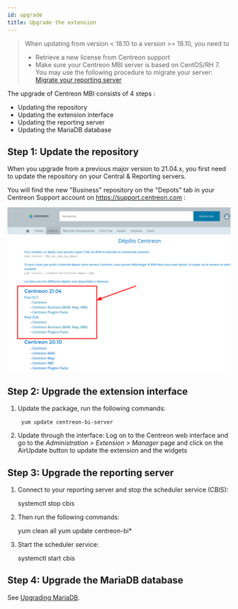```yaml
---
id: upgrade
title: Upgrade the extension
---
```


> When updating from version < 18.10 to a version >= 18.10, you need to
>
> - Retrieve a new license from Centreon support
> - Make sure your Centreon MBI server is based on CentOS/RH 7. You may use the
>   following procedure to migrate your server: [Migrate your
>   reporting server](migrate.html)

The upgrade of Centreon MBI consists of 4 steps :

- Updating the repository
- Updating the extension interface
- Updating the reporting server
- Updating the MariaDB database

## Step 1: Update the repository

When you upgrade from a previous major version to 21.04.x, you first need to update the repository on your Central & Reporting servers.

You will find the new "Business" repository on the "Depots" tab in your Centreon Support account on https://support.centreon.com :

![image](../assets/reporting/support_repos.png)

## Step 2: Upgrade the extension interface

1. Update the package, run the following commands:

        yum update centreon-bi-server

2. Update through the interface:  Log on to the Centreon web interface and go to 
the *Administration > Extension > Manager* page and click on the 
AirUpdate button to update the extension and the widgets

## Step 3: Upgrade the reporting server 

1. Connect to your reporting server and stop the scheduler service (CBIS):

    systemctl stop cbis

2. Then run the following commands: 

    yum clean all
    yum update centreon-bi\*

3. Start the scheduler service: 

    systemctl start cbis

## Step 4: Upgrade the MariaDB database

See [Upgrading MariaDB](../upgrade/upgrade-mariadb.html).
